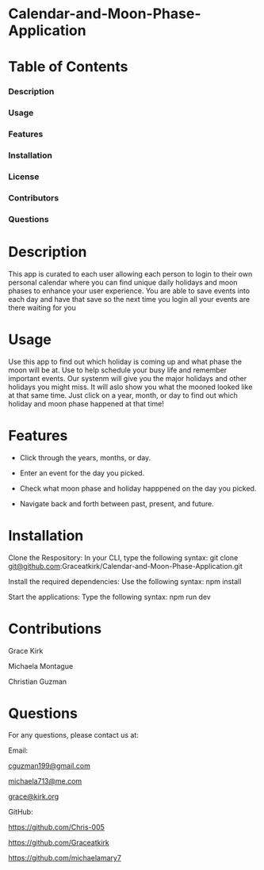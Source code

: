 # Calendar-and-Moon-Phase-Application

# Table of Contents
### Description 
### Usage
### Features
### Installation
### License
### Contributors 
### Questions



# Description
This app is curated to each user allowing each person to login to their own personal calendar where you can find unique daily holidays and moon phases to enhance your user experience. You are able to save events into each day and have that save so the next time you login all your events are there waiting for you

# Usage
Use this app to find out which holiday is coming up and what phase the moon will be at. Use to help schedule your busy life and remember important events. Our systenm will give you the major holidays and other holidays you might miss. It will aslo show you what the mooned looked like at that same time. Just click on a year, month, or day to find out which holiday and moon phase happened at that time!

# Features
-  Click through the years, months, or day.

-  Enter an event for the day you picked.

-  Check what moon phase and holiday happpened on the day you picked.

-  Navigate back and forth between past, present, and future.

# Installation

Clone the Respository: In your CLI, type the following syntax: git clone git@github.com:Graceatkirk/Calendar-and-Moon-Phase-Application.git

Install the required dependencies: Use the following syntax: npm install

Start the applications: Type the following syntax: npm run dev

# Contributions

Grace Kirk

Michaela Montague

Christian Guzman

# Questions
For any questions, please contact us at:

Email:

cguzman199@gmail.com

michaela713@me.com

grace@kirk.org

GitHub: 

https://github.com/Chris-005

https://github.com/Graceatkirk

https://github.com/michaelamary7

